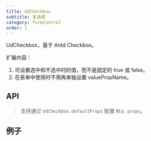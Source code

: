 ```yaml
---
title: UdCheckbox
subtitle: 复选框
category: formControl
order: 1
---
```


UdCheckbox，基于 Antd Checkbox。

扩展内容：

1. 可设置选中和不选中时的值，而不是固定的 true 或 false。
2. 在表单中使用时不用再单独设置 valuePropName。

## API

> 支持通过 `UdCheckbox.defaultProps` 配置 `默认 props`。

<!-- ud-ts("index.tsx", "UdCheckboxProps") -->

## 例子

<!-- ud-demo("受控", "受控单独使用时", "demos/basic.tsx") -->

<!-- ud-demo("非受控", "非受控单独使用时", "demos/uncontrolled.tsx") -->

<!-- ud-demo("结合表单", "结合表单使用", "demos/form.tsx") -->
